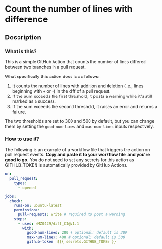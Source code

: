 # Count the number of lines with difference

## Description

### What is this?

This is a simple GitHub Action that counts the number of lines differed between two branches in a pull request.

What specifically this action does is as follows:

1. It counts the number of lines with addition and deletion (i.e., lines beginning with `+` or `-`) in the diff of a pull request.
2. If the sum exceeds the first threshold, it posts a warning while it's still marked as a success.
3. If the sum exceeds the second threshold, it raises an error and returns a failure.

The two thresholds are set to 300 and 500 by default, but you can change them by setting the `good-num-lines` and `max-num-lines` inputs respectively.

### How to use it?

The following is an example of a workflow file that triggers the action on pull request events.
**Copy and paste it to your workflow file, and you're good to go.**
You do not need to set any secrets for this action as GITHUB_TOKEN is automatically provided by GitHub Actions.

```yaml
on:
  pull_request:
    types:
      - opened

jobs:
  check:
    runs-on: ubuntu-latest
    permissions:
      pull-requests: write # required to post a warning
    steps:
      - uses: NMZ0429/diff_CI@v1.1
        with:
          good-num-lines: 200 # optional: default is 300
          max-num-lines: 400 # optional: default is 500
          github-token: ${{ secrets.GITHUB_TOKEN }}
```
